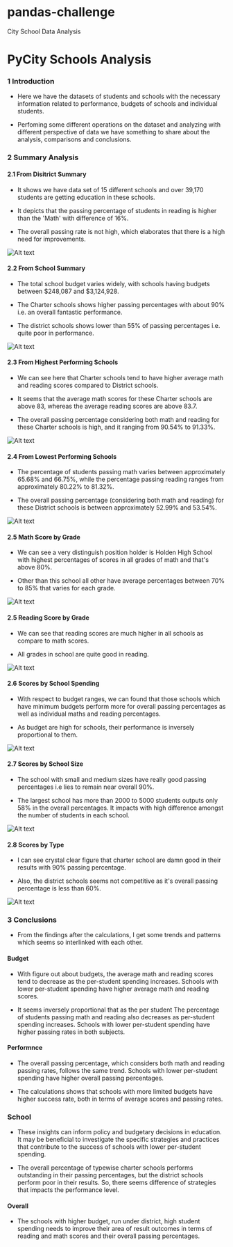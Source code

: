 # pandas-challenge
 City School Data Analysis

# PyCity Schools Analysis



### 1 Introduction 

- Here we have the datasets of students and schools with the necessary information related to performance, budgets of schools and individual students. 

- Perfoming some different operations on the dataset and analyzing with different perspective of data we have something to share about the analysis, comparisons and conclusions.



### 2  Summary Analysis


#### 2.1 From Disitrict Summary 
  
- It shows we have data set of 15 different schools and over 39,170 students are getting education in these schools.

- It depicts that the passing percentage of students in reading is higher than the 'Math' with difference of 16%.

- The overall passing rate is not high, which elaborates that there is a high need for improvements.


![Alt text](<Images/1 District Summary.png>)



#### 2.2 From School Summary

- The total school budget varies widely, with schools having budgets between  $248,087 and  $3,124,928.

- The Charter schools shows higher passing percentages with about 90% i.e. an overall fantastic performance.

- The district schools shows lower than 55% of passing percentages i.e. quite poor in performance.


![Alt text](<Images/2 School Summary.png>)


#### 2.3 From Highest Performing Schools

- We can see here that Charter schools tend to have higher average math and reading scores compared to District schools. 

- It seems that the average math scores for these Charter schools are above 83, whereas  the average reading scores are above 83.7.

- The overall passing percentage considering both math and reading for these Charter schools is high, and it ranging from 90.54% to 91.33%.


![Alt text](<Images/3 Highest Performance.png>)


#### 2.4 From Lowest Performing Schools

- The percentage of students passing math varies between approximately 65.68% and 66.75%, while the percentage passing reading ranges from approximately 80.22% to 81.32%.

- The overall passing percentage (considering both math and reading) for these District schools is between approximately 52.99% and 53.54%.


![Alt text](<Images/4 Lowest Performance .png>)


#### 2.5 Math Score by Grade

- We can see a very distinguish position holder is Holden High School with highest percentages of scores in all grades of math and that's above 80%.

- Other than this school all other have average percentages between 70% to 85% that varies for each grade.


![Alt text](<Images/Math Score by Grade.png>)


#### 2.5 Reading Score by Grade

- We can see that reading scores are much higher in all schools as compare to math scores.

- All grades in school are quite good in reading.


![Alt text](<Images/Reading Score by Grade.png>)


#### 2.6 Scores by School Spending

- With respect to budget ranges, we can found that those schools which have minimum budgets perform more for overall passing percentages as well as individual maths and reading percentages.

- As budget are high for schools, their performance is inversely proportional to them.


![Alt text](<Images/5 Spending Summary.png>)


#### 2.7 Scores by School Size

- The school with small and medium sizes have really good passing percentages i.e lies to remain near overall 90%.

- The largest school has more than 2000 to 5000 students outputs only 58% in the overall percentages. It impacts with high difference amongst the number of students in each school.


![Alt text](<Images/6 Size Summary.png>)


#### 2.8 Scores by Type 

- I can see crystal clear figure that charter school are damn good in their results with 90% passing percentage.

- Also, the district schools seems not competitive as it's overall passing percentage is less than 60%.


![Alt text](<Images/7 Type Summary.png>)


### 3 Conclusions

- From the findings after the calculations, I get some trends and patterns which seems so interlinked with each other.


#### Budget

- With figure out about budgets, the average math and reading scores tend to decrease as the per-student spending increases. Schools with lower per-student spending have higher average math and reading scores.

- It seems inversely proportional that as the per student The percentage of students passing math and reading also decreases as per-student spending increases. Schools with lower per-student spending have higher passing rates in both subjects.

#### Performnce

- The overall passing percentage, which considers both math and reading passing rates, follows the same trend. Schools with lower per-student spending have higher overall passing percentages.

- The calculations shows that schools with more limited budgets have higher success rate, both in terms of average scores and passing rates.

### School 

- These insights can inform policy and budgetary decisions in education. It may be beneficial to investigate the specific strategies and practices that contribute to the success of schools with lower per-student spending.

- The overall percentage of typewise charter schools performs outstanding in their passing percentages, but the district schools perform poor in their results. So, there seems difference of strategies that impacts the performance level.

#### Overall 

- The schools with higher budget, run under district, high student spending needs to improve their area of result outcomes in terms of reading and math scores and their overall passing percentages.
